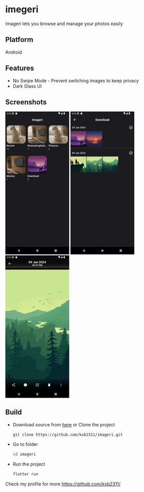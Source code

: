 # imegeri

Imageri lets you browse and manage your photos easily

## Platform

Android

## Features

* No Swipe Mode - Prevent switching images to keep privacy
* Dark Glass UI

## Screenshots

<img src="Screenshots/Screenshot_1.png" width="200">
<img src="Screenshots/Screenshot_2.png" width="200">
<img src="Screenshots/Screenshot_3.png" width="200">

## Build

* Download source from [here](https://github.com/ksb2311/imageri/archive/refs/heads/main.zip) or Clone the project

    ```bash
    git clone https://github.com/ksb2311/imageri.git
    ```

* Go to folder
  
    ```bash
    cd imageri
    ```

* Run the project

  ```bash
  flutter run
  ```

Check my profile for more
<https://github.com/ksb2311/>
